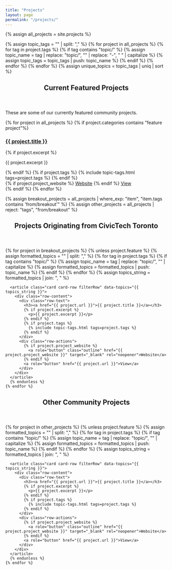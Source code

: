 ```yaml
---
title: "Projects"
layout: page
permalink: "/projects/"
---
```


{% assign all_projects = site.projects %}

<!-- Extract unique topics -->
{% assign topic_tags = "" | split: "," %}
{% for project in all_projects %}
  {% for tag in project.tags %}
    {% if tag contains "topic/" %}
      {% assign topic_name = tag | replace: "topic/", "" | replace: "-", " " | capitalize %}
      {% assign topic_tags = topic_tags | push: topic_name %}
    {% endif %}
  {% endfor %}
{% endfor %}
{% assign unique_topics = topic_tags | uniq | sort %}



<!-- Featured Projects -->

<section>
  <header>
    <h2>Current Featured Projects</h2>
  </header>
  <p>These are some of our currently featured community projects.</p>

  <div class="card-grid">
    {% for project in all_projects %}
      {% if project.categories contains "feature project"%}
      <article class="card">
        <div class="card-body">
          <h3><a href="{{ project.url }}">{{ project.title }}</a></h3>
          {% if project.excerpt %}
            <p>{{ project.excerpt }}</p>
          {% endif %}
          {% if project.tags %}
            {% include topic-tags.html tags=project.tags %}
          {% endif %}
        </div>
        <div class="card-footer">
          {% if project.project_website %}
            <a role="button" class="outline" href="{{ project.project_website }}" target="_blank" rel="noopener">Website</a>
          {% endif %}
          <a role="button" href="{{ project.url }}">View</a>
        </div>
      </article>
      {% endif %}
    {% endfor %}
  </div>
</section>

<!-- Breakout and Other Projects -->

{% assign breakout_projects = all_projects | where_exp: "item", "item.tags contains 'from/breakout'" %}
{% assign other_projects = all_projects | reject: "tags", "from/breakout" %}

<!-- Projects Originating from CivicTech Toronto -->

<section>
  <header>
    <h2>Projects Originating from CivicTech Toronto</h2>
  </header>
  <div class="card-list">
    {% for project in breakout_projects %}
      {% unless project.feature %}
      {% assign formatted_topics = "" | split: "," %}
      {% for tag in project.tags %}
        {% if tag contains "topic/" %}
          {% assign topic_name = tag | replace: "topic/", "" | capitalize %}
          {% assign formatted_topics = formatted_topics | push: topic_name %}
        {% endif %}
      {% endfor %}
      {% assign topics_string = formatted_topics | join: ", " %}

      <article class="card card-row filterRow" data-topics="{{ topics_string }}">
        <div class="row-content">
          <div class="row-text">
            <h3><a href="{{ project.url }}">{{ project.title }}</a></h3>
            {% if project.excerpt %}
              <p>{{ project.excerpt }}</p>
            {% endif %}
            {% if project.tags %}
              {% include topic-tags.html tags=project.tags %}
            {% endif %}
          </div>
          <div class="row-actions">
            {% if project.project_website %}
              <a role="button" class="outline" href="{{ project.project_website }}" target="_blank" rel="noopener">Website</a>
            {% endif %}
            <a role="button" href="{{ project.url }}">View</a>
          </div>
        </div>
      </article>
      {% endunless %}
    {% endfor %}
  </div>
</section>

<!-- Other Community Projects -->

<section>
  <header>
    <h2>Other Community Projects</h2>
  </header>
  <div class="card-list">
    {% for project in other_projects %}
      {% unless project.feature %}
      {% assign formatted_topics = "" | split: "," %}
      {% for tag in project.tags %}
        {% if tag contains "topic/" %}
          {% assign topic_name = tag | replace: "topic/", "" | capitalize %}
          {% assign formatted_topics = formatted_topics | push: topic_name %}
        {% endif %}
      {% endfor %}
      {% assign topics_string = formatted_topics | join: ", " %}

      <article class="card card-row filterRow" data-topics="{{ topics_string }}">
        <div class="row-content">
          <div class="row-text">
            <h3><a href="{{ project.url }}">{{ project.title }}</a></h3>
            {% if project.excerpt %}
              <p>{{ project.excerpt }}</p>
            {% endif %}
            {% if project.tags %}
              {% include topic-tags.html tags=project.tags %}
            {% endif %}
          </div>
          <div class="row-actions">
            {% if project.project_website %}
              <a role="button" class="outline" href="{{ project.project_website }}" target="_blank" rel="noopener">Website</a>
            {% endif %}
            <a role="button" href="{{ project.url }}">View</a>
          </div>
        </div>
      </article>
      {% endunless %}
    {% endfor %}
  </div>
</section>
